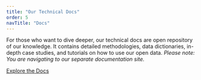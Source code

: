 ```yaml
---
title: "Our Technical Docs"
order: 5
navTitle: "Docs"
---
```

For those who want to dive deeper, our technical docs are open repository of our knowledge. It contains detailed methodologies, data dictionaries, in-depth case studies, and tutorials on how to use our open data. *Please note: You are navigating to our separate documentation site.*

[Explore the Docs](https://docs.urbanbiome.co.uk)